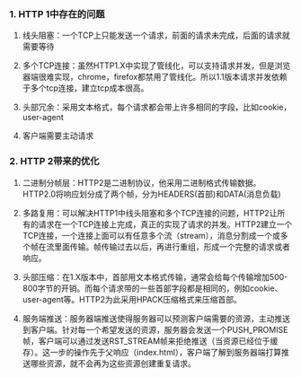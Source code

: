 ### 1. HTTP 1中存在的问题

1. 线头阻塞：一个TCP上只能发送一个请求，前面的请求未完成，后面的请求就需要等待

2. 多个TCP连接：虽然HTTP1.X中实现了管线化，可以支持请求并发，但是浏览器端很难实现，chrome，firefox都禁用了管线化。所以1.1版本请求并发依赖于多个tcp连接，建立tcp成本很高。

3. 头部冗余：采用文本格式，每个请求都会带上许多相同的字段，比如cookie，user-agent

4. 客户端需要主动请求

### 2. HTTP 2带来的优化

1. 二进制分帧层：HTTP2是二进制协议，他采用二进制格式传输数据。HTTP2.0将响应划分成了两个帧，分为HEADERS(首部)和DATA(消息负载)

2. 多路复用：可以解决HTTP1中线头阻塞和多个TCP连接的问题，HTTP2让所有的请求在一个TCP连接上完成，真正的实现了请求的并发。HTTP2建立一个TCP连接，一个连接上面可以有任意多个流（stream），消息分割成一个或多个帧在流里面传输。帧传输过去以后，再进行重组，形成一个完整的请求或者响应。

3. 头部压缩：在1.X版本中，首部用文本格式传输，通常会给每个传输增加500-800字节的开销。而每个请求带的一些首部字段都是相同的，例如cookie、user-agent等。HTTP2为此采用HPACK压缩格式来压缩首部。

4. 服务端推送：服务器端推送使得服务器可以预测客户端需要的资源，主动推送到客户端。针对每一个希望发送的资源，服务器会发送一个PUSH_PROMISE帧，客户端可以通过发送RST_STREAM帧来拒绝推送（当资源已经位于缓存）。这一步的操作先于父响应（index.html），客户端了解到服务器端打算推送哪些资源，就不会再为这些资源创建重复请求。
